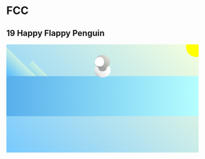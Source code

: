 # FCC

## 19 Happy Flappy Penguin

<p align="center">
    <img src="img/19.png" alt="imagen" width="auto">
</p>